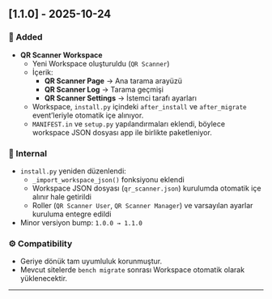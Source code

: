 ## [1.1.0] - 2025-10-24
### 🚀 Added
- **QR Scanner Workspace**  
  - Yeni Workspace oluşturuldu (`QR Scanner`)  
  - İçerik:
    - **QR Scanner Page** → Ana tarama arayüzü
    - **QR Scanner Log** → Tarama geçmişi
    - **QR Scanner Settings** → İstemci tarafı ayarları  
  - Workspace, `install.py` içindeki `after_install` ve `after_migrate` event’leriyle otomatik içe alınıyor.  
  - `MANIFEST.in` ve `setup.py` yapılandırmaları eklendi, böylece workspace JSON dosyası app ile birlikte paketleniyor.

### 🧩 Internal
- `install.py` yeniden düzenlendi:
  - `_import_workspace_json()` fonksiyonu eklendi  
  - Workspace JSON dosyası (`qr_scanner.json`) kurulumda otomatik içe alınır hale getirildi  
  - Roller (`QR Scanner User`, `QR Scanner Manager`) ve varsayılan ayarlar kuruluma entegre edildi  
- Minor versiyon bump: `1.0.0 → 1.1.0`

### ⚙️ Compatibility
- Geriye dönük tam uyumluluk korunmuştur.
- Mevcut sitelerde `bench migrate` sonrası Workspace otomatik olarak yüklenecektir.

---